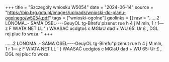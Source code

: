 +++
title = "Szczegóły wniosku W5054"
date = "2024-06-14"
source = "https://bip.brg.gda.pl/images/uploads/wnioski-do-planu-ogolnego/w5054.pdf"
tags = ["wnioski-ogolne"]
geolinks = []
raw = "......2 LONOMA..- SAMA OSEL----GeuyOL tg-Blrefu'pizenut rue h 4 j M mln, 1 r 1— z F WIATA NET LL ' ) WAASAĆ ucdgtoś c MGlaU dad + WU 65: Ur £ ,  DGL rej pluc  fo woza. "
+++

......2 LONOMA..- SAMA OSEL----GeuyOL tg-Blrefu"pizenut rue
h 4
j M mln, 1 r 1— z F
WIATA NET LL ' )
WAASAĆ ucdgtoś c MGlaU dad + WU 65: Ur £
,  DGL rej pluc
 fo woza.



